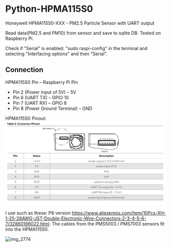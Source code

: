 # Python-HPMA115S0
 Honeywell HPMA115S0-XXX - PM2.5 Particle Sensor with UART output

Read data(PM2.5 and PM10) from sensor and save to sqlite DB.
Tested on Raspberry Pi. 

Check if "Serial" is enabled: "sudo raspi-config" in the terminal and selecting "Interfacing options" and then "Serial”.

## Connection
HPMA115S0 Pin – Raspberry Pi Pin
+ Pin 2 (Power input of 5V) – 5V
+ Pin 6 (UART TX) – GPIO 10
+ Pin 7 (UART RX) – GPIO 8
+ Pin 8 (Power Ground Terminal) – GND

HPMA115S0 Pinout:
![HPMA115S0pinout](HPMA115S0pinout.jpg)


I use such as these: P8 version https://www.aliexpress.com/item/10Pcs-XH-1-25-28AWG-JST-Double-Electronic-Wire-Connectors-2-3-4-5-6-7/32860186022.html. The cables from the PMS5003 / PMS7003 sensors fit into the HPMA115S0.

![img_2774](https://user-images.githubusercontent.com/1752244/48439315-47bcf580-e786-11e8-9a7f-2a78580b8265.jpeg)
